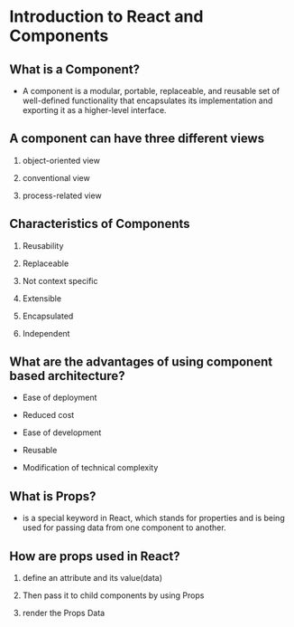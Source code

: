 # Introduction to React and Components

## **What is a Component?**
+ A component is a modular, portable, replaceable, and reusable set of well-defined functionality that encapsulates its implementation and exporting it as a higher-level interface.

## **A component can have three different views**
1. object-oriented view

2. conventional view

3. process-related view

## Characteristics of Components
1. Reusability

2. Replaceable 

3. Not context specific 

4. Extensible

5. Encapsulated 

6. Independent 





## What are the advantages of using component based architecture?

+ Ease of deployment 

+ Reduced cost 

+ Ease of development 

+ Reusable 

+ Modification of technical complexity


## What is Props?

+  is a special keyword in React, which stands for properties and is being used for passing data from one component to another.

## How are props used in React?
1. define an attribute and its value(data)

2. Then pass it to child components by using Props

3. render the Props Data

